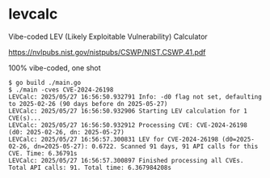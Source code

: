 # levcalc

Vibe-coded LEV (Likely Exploitable Vulnerability) Calculator

https://nvlpubs.nist.gov/nistpubs/CSWP/NIST.CSWP.41.pdf

100% vibe-coded, one shot


```
$ go build ./main.go
$ ./main -cves CVE-2024-26198
LEVCalc: 2025/05/27 16:56:50.932791 Info: -d0 flag not set, defaulting to 2025-02-26 (90 days before dn 2025-05-27)
LEVCalc: 2025/05/27 16:56:50.932906 Starting LEV calculation for 1 CVE(s)...
LEVCalc: 2025/05/27 16:56:50.932912 Processing CVE: CVE-2024-26198 (d0: 2025-02-26, dn: 2025-05-27)
LEVCalc: 2025/05/27 16:56:57.300831 LEV for CVE-2024-26198 (d0=2025-02-26, dn=2025-05-27): 0.6722. Scanned 91 days, 91 API calls for this CVE. Time: 6.36791s
LEVCalc: 2025/05/27 16:56:57.300897 Finished processing all CVEs. Total API calls: 91. Total time: 6.367984208s
```
